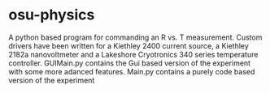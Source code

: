 # osu-physics
A python based program for commanding an R vs. T measurement. 
Custom drivers have been written for a Kiethley 2400 current source, a Kiethley 2182a nanovoltmeter and a Lakeshore Cryotronics 340 series temperature controller.
GUIMain.py contains the Gui based version of the experiment with some more adanced features. Main.py contains a purely code based version of the experiment
